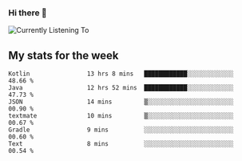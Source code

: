 ### Hi there 👋

![Currently Listening To](https://lastfm-recently-played.vercel.app/api?user=lynziee)

## My stats for the week
<!--START_SECTION:waka-->

```text
Kotlin                13 hrs 8 mins   ████████████░░░░░░░░░░░░░   48.66 %
Java                  12 hrs 52 mins  ████████████░░░░░░░░░░░░░   47.73 %
JSON                  14 mins         ▒░░░░░░░░░░░░░░░░░░░░░░░░   00.90 %
textmate              10 mins         ▒░░░░░░░░░░░░░░░░░░░░░░░░   00.67 %
Gradle                9 mins          ░░░░░░░░░░░░░░░░░░░░░░░░░   00.60 %
Text                  8 mins          ░░░░░░░░░░░░░░░░░░░░░░░░░   00.54 %
```

<!--END_SECTION:waka-->
